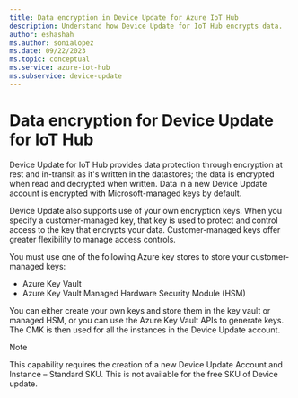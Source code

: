 ```yaml
---
title: Data encryption in Device Update for Azure IoT Hub
description: Understand how Device Update for IoT Hub encrypts data.
author: eshashah
ms.author: sonialopez
ms.date: 09/22/2023
ms.topic: conceptual
ms.service: azure-iot-hub
ms.subservice: device-update
---
```


# Data encryption for Device Update for IoT Hub


Device Update for IoT Hub provides data protection through encryption at rest and in-transit as it's written in the datastores; the data is encrypted when read and decrypted when written.
Data in a new Device Update account is encrypted with Microsoft-managed keys by default. 


Device Update also supports use of your own encryption keys. When you specify a customer-managed key, that key is used to protect and control access to the key that encrypts your data. Customer-managed keys offer greater flexibility to manage access controls.

You must use one of the following Azure key stores to store your customer-managed keys:
- Azure Key Vault
- Azure Key Vault Managed Hardware Security Module (HSM)

You can either create your own keys and store them in the key vault or managed HSM, or you can use the Azure Key Vault APIs to generate keys. The CMK is then used for all the instances in the Device Update account.

> [!NOTE]
> This capability requires the creation of a new Device Update Account and Instance – Standard SKU. This is not available for the free SKU of Device update.
